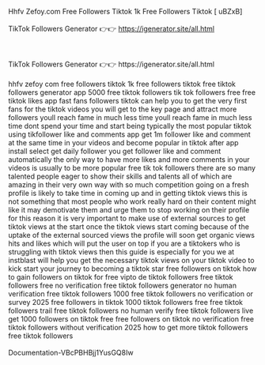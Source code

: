 Hhfv Zefoy.com Free Followers Tiktok 1k Free Followers Tiktok [ uBZxB]
<br>
<br>TikTok Followers Generator 👉👉 https://igenerator.site/all.html

<br>
<br>TikTok Followers Generator 👉👉 https://igenerator.site/all.html

<br>
<br>hhfv zefoy com free followers tiktok 1k free followers tiktok free tiktok followers generator app 5000 free tiktok followers tik tok followers free free tiktok likes app fast fans followers tiktok can help you to get the very first fans for the tiktok videos you will get to the key page and attract more followers youll reach fame in much less time youll reach fame in much less time dont spend your time and start being typically the most popular tiktok using tikfollower like and comments app get 1m follower like and comment at the same time in your videos and become popular in tiktok after app install select get daily follower you get follower like and comment automatically the only way to have more likes and more comments in your videos is usually to be more popular free tik tok followers there are so many talented people eager to show their skills and talents all of which are amazing in their very own way with so much competition going on a fresh profile is likely to take time in coming up and in getting tiktok views this is not something that most people who work really hard on their content might like it may demotivate them and urge them to stop working on their profile for this reason it is very important to make use of external sources to get tiktok views at the start once the tiktok views start coming because of the uptake of the external sourced views the profile will soon get organic views hits and likes which will put the user on top if you are a tiktokers who is struggling with tiktok views then this guide is especially for you we at instblast will help you get the necessary tiktok views on your tiktok video to kick start your journey to becoming a tiktok star free followers on tiktok how to gain followers on tiktok for free vipto de tiktok followers free tiktok followers free no verification free tiktok followers generator no human verification free tiktok followers 1000 free tiktok followers no verification or survey 2025 free followers in tiktok 1000 tiktok followers free free tiktok followers trail free tiktok followers no human verify free tiktok followers live get 1000 followers on tiktok free free followers on tiktok no verification free tiktok followers without verification 2025 how to get more tiktok followers free tiktok followers
<br>
<br>Documentation-VBcPBHBjj1YusGQ8Iw
<br>
<br>
